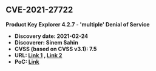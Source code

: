 ## CVE-2021-27722

**Product Key Explorer 4.2.7 - 'multiple' Denial of Service**

- **Discovery date: 2021-02-24**
- **Discoverer: Sinem Sahin**
- **CVSS (based on CVSS v3.1): 7.5**
- **URL: [Link 1](https://www.exploit-db.com/exploits/49590) , [Link 2](https://nvd.nist.gov/vuln/detail/CVE-2021-27722)**
- **PoC: [Link](https://www.exploit-db.com/exploits/49589)**
